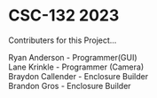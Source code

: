 # CSC-132 2023
Contributers for this Project...

Ryan Anderson - Programmer(GUI)<br>
Lane Krinkle - Programmer (Camera)<br>
Braydon Callender - Enclosure Builder<br>
Brandon Gros - Enclosure Builder<br>
